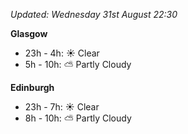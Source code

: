 *Updated: Wednesday 31st August 22:30*

**Glasgow**

* 23h - 4h: :sunny: Clear
* 5h - 10h: :partly_sunny: Partly Cloudy

**Edinburgh**

* 23h - 7h: :sunny: Clear
* 8h - 10h: :partly_sunny: Partly Cloudy
